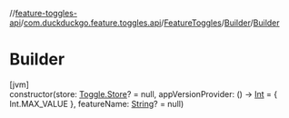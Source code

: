 //[feature-toggles-api](../../../../index.md)/[com.duckduckgo.feature.toggles.api](../../index.md)/[FeatureToggles](../index.md)/[Builder](index.md)/[Builder](-builder.md)

# Builder

[jvm]\
constructor(store: [Toggle.Store](../../-toggle/-store/index.md)? = null, appVersionProvider: () -&gt; [Int](https://kotlinlang.org/api/latest/jvm/stdlib/kotlin/-int/index.html) = { Int.MAX_VALUE }, featureName: [String](https://kotlinlang.org/api/latest/jvm/stdlib/kotlin/-string/index.html)? = null)

